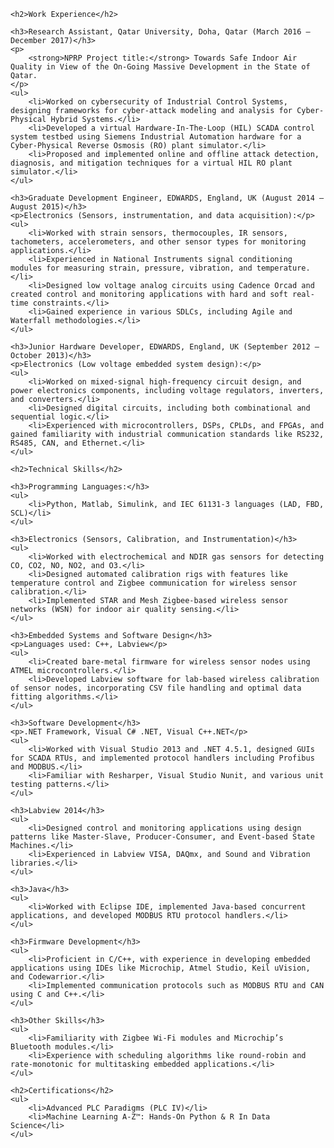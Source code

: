 <!DOCTYPE html>
<html lang="en">
<head>
    <meta charset="UTF-8">
    <title>Work Experience - H. M. Sabbir Ahmad</title>
</head>
<body>

    <h2>Work Experience</h2>

    <h3>Research Assistant, Qatar University, Doha, Qatar (March 2016 – December 2017)</h3>
    <p>
        <strong>NPRP Project title:</strong> Towards Safe Indoor Air Quality in View of the On-Going Massive Development in the State of Qatar.
    </p>
    <ul>
        <li>Worked on cybersecurity of Industrial Control Systems, designing frameworks for cyber-attack modeling and analysis for Cyber-Physical Hybrid Systems.</li>
        <li>Developed a virtual Hardware-In-The-Loop (HIL) SCADA control system testbed using Siemens Industrial Automation hardware for a Cyber-Physical Reverse Osmosis (RO) plant simulator.</li>
        <li>Proposed and implemented online and offline attack detection, diagnosis, and mitigation techniques for a virtual HIL RO plant simulator.</li>
    </ul>

    <h3>Graduate Development Engineer, EDWARDS, England, UK (August 2014 – August 2015)</h3>
    <p>Electronics (Sensors, instrumentation, and data acquisition):</p>
    <ul>
        <li>Worked with strain sensors, thermocouples, IR sensors, tachometers, accelerometers, and other sensor types for monitoring applications.</li>
        <li>Experienced in National Instruments signal conditioning modules for measuring strain, pressure, vibration, and temperature.</li>
        <li>Designed low voltage analog circuits using Cadence Orcad and created control and monitoring applications with hard and soft real-time constraints.</li>
        <li>Gained experience in various SDLCs, including Agile and Waterfall methodologies.</li>
    </ul>

    <h3>Junior Hardware Developer, EDWARDS, England, UK (September 2012 – October 2013)</h3>
    <p>Electronics (Low voltage embedded system design):</p>
    <ul>
        <li>Worked on mixed-signal high-frequency circuit design, and power electronics components, including voltage regulators, inverters, and converters.</li>
        <li>Designed digital circuits, including both combinational and sequential logic.</li>
        <li>Experienced with microcontrollers, DSPs, CPLDs, and FPGAs, and gained familiarity with industrial communication standards like RS232, RS485, CAN, and Ethernet.</li>
    </ul>

    <h2>Technical Skills</h2>

    <h3>Programming Languages:</h3>
    <ul>
        <li>Python, Matlab, Simulink, and IEC 61131-3 languages (LAD, FBD, SCL)</li>
    </ul>

    <h3>Electronics (Sensors, Calibration, and Instrumentation)</h3>
    <ul>
        <li>Worked with electrochemical and NDIR gas sensors for detecting CO, CO2, NO, NO2, and O3.</li>
        <li>Designed automated calibration rigs with features like temperature control and Zigbee communication for wireless sensor calibration.</li>
        <li>Implemented STAR and Mesh Zigbee-based wireless sensor networks (WSN) for indoor air quality sensing.</li>
    </ul>

    <h3>Embedded Systems and Software Design</h3>
    <p>Languages used: C++, Labview</p>
    <ul>
        <li>Created bare-metal firmware for wireless sensor nodes using ATMEL microcontrollers.</li>
        <li>Developed Labview software for lab-based wireless calibration of sensor nodes, incorporating CSV file handling and optimal data fitting algorithms.</li>
    </ul>

    <h3>Software Development</h3>
    <p>.NET Framework, Visual C# .NET, Visual C++.NET</p>
    <ul>
        <li>Worked with Visual Studio 2013 and .NET 4.5.1, designed GUIs for SCADA RTUs, and implemented protocol handlers including Profibus and MODBUS.</li>
        <li>Familiar with Resharper, Visual Studio Nunit, and various unit testing patterns.</li>
    </ul>

    <h3>Labview 2014</h3>
    <ul>
        <li>Designed control and monitoring applications using design patterns like Master-Slave, Producer-Consumer, and Event-based State Machines.</li>
        <li>Experienced in Labview VISA, DAQmx, and Sound and Vibration libraries.</li>
    </ul>

    <h3>Java</h3>
    <ul>
        <li>Worked with Eclipse IDE, implemented Java-based concurrent applications, and developed MODBUS RTU protocol handlers.</li>
    </ul>

    <h3>Firmware Development</h3>
    <ul>
        <li>Proficient in C/C++, with experience in developing embedded applications using IDEs like Microchip, Atmel Studio, Keil uVision, and Codewarrior.</li>
        <li>Implemented communication protocols such as MODBUS RTU and CAN using C and C++.</li>
    </ul>

    <h3>Other Skills</h3>
    <ul>
        <li>Familiarity with Zigbee Wi-Fi modules and Microchip’s Bluetooth modules.</li>
        <li>Experience with scheduling algorithms like round-robin and rate-monotonic for multitasking embedded applications.</li>
    </ul>

    <h2>Certifications</h2>
    <ul>
        <li>Advanced PLC Paradigms (PLC IV)</li>
        <li>Machine Learning A-Z™: Hands-On Python & R In Data Science</li>
    </ul>

</body>
</html>
